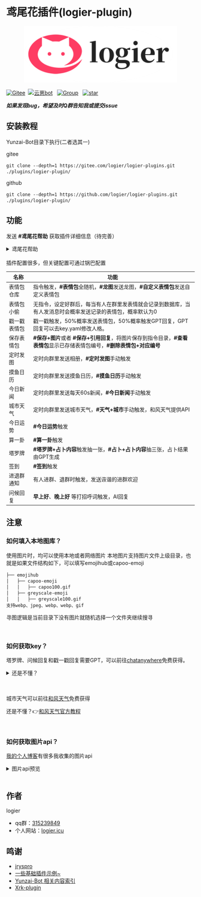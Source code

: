 
# 鸢尾花插件(logier-plugin)

<p align="center">
  <a href="https://www.logier.icu/">
    <img src="./img/logo.png" alt="Logo" height="150">
  </a>
<br>

[![Gitee](https://img.shields.io/badge/Gitee-鸢尾花插件-black?style=flat-square&logo=gitee)](https://gitee.com/xwy231321/ql-plugin)&nbsp; [![云崽bot](https://img.shields.io/badge/云崽-v3.0.0-black?style=flat-square&logo=dependabot)](https://gitee.com/Le-niao/Yunzai-Bot) &nbsp; [![Group](https://img.shields.io/badge/群号-315239849-red?style=flat-square&logo=GroupMe&logoColor=white)](https://qm.qq.com/cgi-bin/qm/qr?k=Tx0KJBxwamQ1slXC4d3ZVhSigQ9MiCmJ&jump_from=webapi&authKey=BJVVNjuciQCnetGahh3pNOirLULs1XA7fQMn/LlPWAWk5GDdr2WWB/zHim1k1OoY) &nbsp; <a href='https://gitee.com/logier/logier-plugins/stargazers'><img src='https://gitee.com/logier/logier-plugins/badge/star.svg?theme=dark' alt='star'></img></a>


***如果发现bug，希望及时Q群告知我或提交issue***

## 安装教程

Yunzai-Bot目录下执行(二者选其一)

gitee
```
git clone --depth=1 https://gitee.com/logier/logier-plugins.git ./plugins/logier-plugin/
```
github
```
git clone --depth=1 https://github.com/logier/logier-plugins.git ./plugins/logier-plugin/
```
## 功能

发送 **#鸢尾花帮助** 获取插件详细信息（待完善）
<details> <summary>鸢尾花帮助</summary>
<img src="./img/help.jpg" >
</details>

<br>
插件配置很多，但关键配置可通过锅巴配置

| 名称 | 功能 |
| ------ | ----------- |
| 表情包仓库 | 指令触发，**#表情包**全随机，**#龙图**发送龙图，**#自定义表情包**发送自定义表情包 |
| 表情包小偷 | 无指令，设定好群后，每当有人在群里发表情就会记录到数据库，当有人发消息时会概率发送记录的表情包，概率默认为0 |
| 戳一戳表情包 | 戳一戳触发，50%概率发送表情包，50%概率触发GPT回复，GPT回复可以去key.yaml修改人格。 |
| 保存表情包 | **#保存+图片**或者 **#保存+引用回复**，将图片保存到指令目录，**#查看表情包**显示已存储表情包编号，**#删除表情包+对应编号** | 
| 定时发图 | 定时向群里发送相册，**#定时发图**手动触发 |
| 摸鱼日历 | 定时向群里发送摸鱼日历，**#摸鱼日历**手动触发 | 
| 今日新闻 | 定时向群里发送每天60s新闻，**#今日新闻**手动触发 | 
| 城市天气 | 定时向群里发送城市天气，**#天气+城市**手动触发，和风天气提供API | 
| 今日运势 | **#今日运势**触发 | 
| 算一卦 | **#算一卦**触发 | 
| 塔罗牌 | **#塔罗牌+占卜内容**触发抽一张，**#占卜+占卜内容**抽三张，占卜结果由GPT生成 |
| 签到 | **#签到**触发 |
| 进退群通知 | 有人进群、退群时触发，发送诙谐的进群欢迎 | 
| 问候回复 |  **早上好**、**晚上好** 等打招呼词触发，AI回复 |




## 注意

### 如何填入本地图库？
使用图片时，均可以使用本地或者网络图片
本地图片支持图片文件上级目录，也就是如果文件结构如下，可以填写emojihub或capoo-emoji
```
├── emojihub
│   ├── capoo-emoji
│   │   ├── capoo100.gif
│   ├── greyscale-emoji
│   │   ├── greyscale100.gif
支持webp、jpeg、webp、webp、gif
```
寻图逻辑是当前目录下没有图片就随机选择一个文件夹继续搜寻

<br>

### 如何获取key？

塔罗牌、问候回复和戳一戳回复需要GPT，可以前往[chatanywhere](https://github.com/chatanywhere/GPT_API_free?tab=readme-ov-file#%E5%A6%82%E4%BD%95%E4%BD%BF%E7%94%A8)免费获得。

<details> <summary>还是不懂？</summary>

1.点击领取内测免费API Key

<img src="./img/chatanywhere.png" >

<br>

2.复制这一串东西填入

<img src="./img/apikey.png" >
</details>

<br>
<br>

城市天气可以前往[和风天气](https://console.qweather.com/#/apps)免费获得

还是不懂？👉[和风天气官方教程](https://dev.qweather.com/docs/configuration/project-and-key/)

<br>

### 如何获取图片api？

[我的个人博客](https://logier.gitee.io/gallery/)有很多我收集的图片api

<details> <summary>图片api预览</summary>
<img src="./img/gallery.webp" >
</details>

<br>


## 作者
logier
- qq群：[315239849](https://qm.qq.com/cgi-bin/qm/qr?k=Tx0KJBxwamQ1slXC4d3ZVhSigQ9MiCmJ&jump_from=webapi&authKey=BJVVNjuciQCnetGahh3pNOirLULs1XA7fQMn/LlPWAWk5GDdr2WWB/zHim1k1OoY)
- 个人网站：[logier.icu](https://logier.gitee.io)

## 鸣谢
- [jryspro](https://github.com/twiyin0/koishi-plugin-jryspro)
- [一些基础插件示例~](https://gitee.com/Zyy955/Miao-Yunzai-plugin)
- [Yunzai-Bot 相关内容索引](https://gitee.com/yhArcadia/Yunzai-Bot-plugins-indexn)
- [Xrk-plugin](https://gitee.com/xrk114514/xrk-plugin)